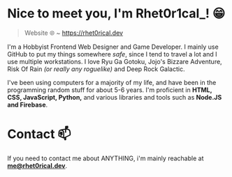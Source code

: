 # Nice to meet you, I'm Rhet0r1cal_! 😁

> Website 🌐 ~ https://rhet0rical.dev

I'm a Hobbyist Frontend Web Designer and Game Developer. I mainly use GitHub to put my things somewhere *safe*, since I tend to travel a lot and I use multiple workstations. I love Ryu Ga Gotoku, Jojo's Bizzare Adventure, Risk Of Rain *(or really any roguelike)* and Deep Rock Galactic.

I've been using computers for a majority of my life, and have been in the programming random stuff for about 5-6 years. I'm proficient in **HTML, CSS, JavaScript, Python,** and various libraries and tools such as **Node.JS and Firebase**.

# Contact 📫
If you need to contact me about ANYTHING, i'm mainly reachable at **me@rhet0rical.dev**.
